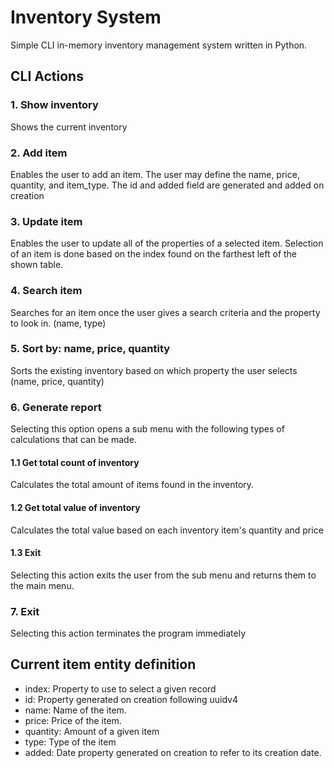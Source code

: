 # Inventory System

Simple CLI in-memory inventory management system written in Python.


## CLI Actions


### 1. Show inventory

Shows the current inventory


### 2. Add item

Enables the user to add an item. The user may define the name, price, quantity, and item_type. The id and added field are generated and added on creation 


### 3. Update item

Enables the user to update all of the properties of a selected item.
Selection of an item is done based on the index found on the farthest left of the shown table.

### 4. Search item

Searches for an item once the user gives a search criteria and the property to look in. (name, type)

### 5. Sort by: name, price, quantity

Sorts the existing inventory based on which property the user selects (name, price, quantity)


### 6. Generate report

Selecting this option opens a sub menu with the following types of calculations that can be made.

#### 1.1 Get total count of inventory

Calculates the total amount of items found in the inventory.

#### 1.2 Get total value of inventory

Calculates the total value based on each inventory item's quantity and price

#### 1.3 Exit

Selecting this action exits the user from the sub menu and returns them to the main menu.


### 7. Exit

Selecting this action terminates the program immediately

## Current item entity definition

* index: Property to use to select a given record
* id: Property generated on creation following uuidv4
* name: Name of the item. 
* price: Price of the item.
* quantity: Amount of a given item
* type: Type of the item
* added: Date property generated on creation to refer to its creation date.

